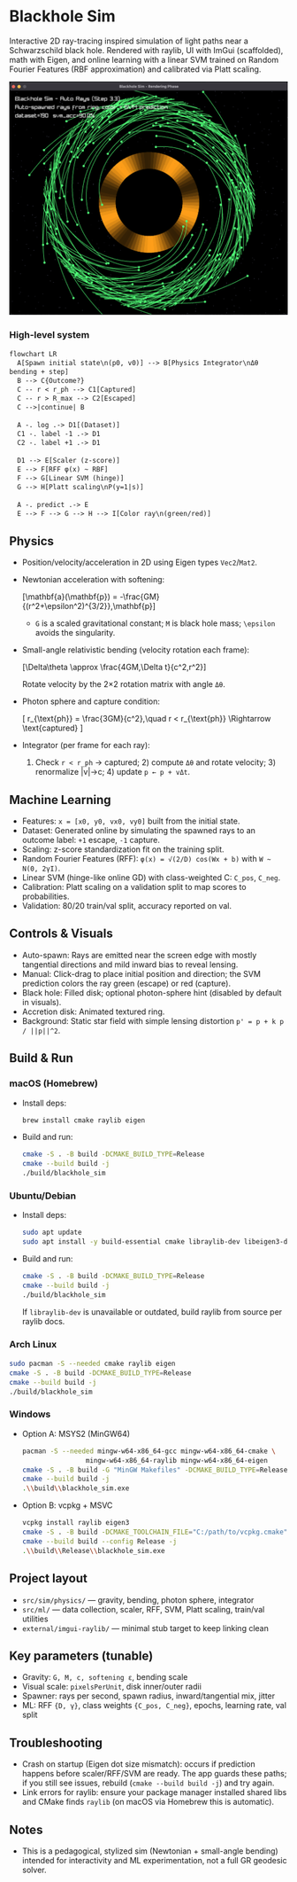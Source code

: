 # Blackhole Sim

Interactive 2D ray-tracing inspired simulation of light paths near a Schwarzschild black hole. Rendered with raylib, UI with ImGui (scaffolded), math with Eigen, and online learning with a linear SVM trained on Random Fourier Features (RBF approximation) and calibrated via Platt scaling.

![Demo](img/demo.png)

### High-level system

```mermaid
flowchart LR
  A[Spawn initial state\n(p0, v0)] --> B[Physics Integrator\nΔθ bending + step]
  B --> C{Outcome?}
  C -- r < r_ph --> C1[Captured]
  C -- r > R_max --> C2[Escaped]
  C -->|continue| B

  A -. log .-> D1[(Dataset)]
  C1 -. label -1 .-> D1
  C2 -. label +1 .-> D1

  D1 --> E[Scaler (z-score)]
  E --> F[RFF φ(x) ~ RBF]
  F --> G[Linear SVM (hinge)]
  G --> H[Platt scaling\nP(y=1|s)]

  A -. predict .-> E
  E --> F --> G --> H --> I[Color ray\n(green/red)]
```

## Physics

- Position/velocity/acceleration in 2D using Eigen types `Vec2`/`Mat2`.

- Newtonian acceleration with softening:

  \[\mathbf{a}(\mathbf{p}) = -\frac{GM}{(r^2+\epsilon^2)^{3/2}}\,\mathbf{p}\]

  - `G` is a scaled gravitational constant; `M` is black hole mass; `\epsilon` avoids the singularity.

- Small-angle relativistic bending (velocity rotation each frame):

  \[\Delta\theta \approx \frac{4GM\,\Delta t}{c^2\,r^2}\]

  Rotate velocity by the 2×2 rotation matrix with angle `Δθ`.

- Photon sphere and capture condition:

  \[ r_{\text{ph}} = \frac{3GM}{c^2},\quad r < r_{\text{ph}} \Rightarrow \text{captured} \]

- Integrator (per frame for each ray):
  1) Check `r < r_ph` → captured; 2) compute `Δθ` and rotate velocity; 3) renormalize |v|→c; 4) update `p ← p + vΔt`.

## Machine Learning

- Features: `x = [x0, y0, vx0, vy0]` built from the initial state.
- Dataset: Generated online by simulating the spawned rays to an outcome label: `+1` escape, `-1` capture.
- Scaling: z-score standardization fit on the training split.
- Random Fourier Features (RFF): `φ(x) = √(2/D) cos(Wx + b)` with `W ~ N(0, 2γI)`.
- Linear SVM (hinge-like online GD) with class-weighted C: `C_pos`, `C_neg`.
- Calibration: Platt scaling on a validation split to map scores to probabilities.
- Validation: 80/20 train/val split, accuracy reported on val.

## Controls & Visuals

- Auto-spawn: Rays are emitted near the screen edge with mostly tangential directions and mild inward bias to reveal lensing.
- Manual: Click-drag to place initial position and direction; the SVM prediction colors the ray green (escape) or red (capture).
- Black hole: Filled disk; optional photon-sphere hint (disabled by default in visuals).
- Accretion disk: Animated textured ring.
- Background: Static star field with simple lensing distortion `p' = p + k p / ||p||^2`.

## Build & Run

### macOS (Homebrew)
- Install deps:
  ```bash
  brew install cmake raylib eigen
  ```
- Build and run:
  ```bash
  cmake -S . -B build -DCMAKE_BUILD_TYPE=Release
  cmake --build build -j
  ./build/blackhole_sim
  ```

### Ubuntu/Debian
- Install deps:
  ```bash
  sudo apt update
  sudo apt install -y build-essential cmake libraylib-dev libeigen3-dev
  ```
- Build and run:
  ```bash
  cmake -S . -B build -DCMAKE_BUILD_TYPE=Release
  cmake --build build -j
  ./build/blackhole_sim
  ```
  If `libraylib-dev` is unavailable or outdated, build raylib from source per raylib docs.

### Arch Linux
```bash
sudo pacman -S --needed cmake raylib eigen
cmake -S . -B build -DCMAKE_BUILD_TYPE=Release
cmake --build build -j
./build/blackhole_sim
```

### Windows
- Option A: MSYS2 (MinGW64)
  ```bash
  pacman -S --needed mingw-w64-x86_64-gcc mingw-w64-x86_64-cmake \
                  mingw-w64-x86_64-raylib mingw-w64-x86_64-eigen
  cmake -S . -B build -G "MinGW Makefiles" -DCMAKE_BUILD_TYPE=Release
  cmake --build build -j
  .\\build\\blackhole_sim.exe
  ```
- Option B: vcpkg + MSVC
  ```bash
  vcpkg install raylib eigen3
  cmake -S . -B build -DCMAKE_TOOLCHAIN_FILE="C:/path/to/vcpkg.cmake" -DCMAKE_BUILD_TYPE=Release
  cmake --build build --config Release -j
  .\\build\\Release\\blackhole_sim.exe
  ```

## Project layout

- `src/sim/physics/` — gravity, bending, photon sphere, integrator
- `src/ml/` — data collection, scaler, RFF, SVM, Platt scaling, train/val utilities
- `external/imgui-raylib/` — minimal stub target to keep linking clean

## Key parameters (tunable)

- Gravity: `G, M, c, softening ε`, bending scale
- Visual scale: `pixelsPerUnit`, disk inner/outer radii
- Spawner: rays per second, spawn radius, inward/tangential mix, jitter
- ML: RFF `{D, γ}`, class weights `{C_pos, C_neg}`, epochs, learning rate, val split

## Troubleshooting

- Crash on startup (Eigen dot size mismatch): occurs if prediction happens before scaler/RFF/SVM are ready. The app guards these paths; if you still see issues, rebuild (`cmake --build build -j`) and try again.
- Link errors for raylib: ensure your package manager installed shared libs and CMake finds `raylib` (on macOS via Homebrew this is automatic).

## Notes

- This is a pedagogical, stylized sim (Newtonian + small-angle bending) intended for interactivity and ML experimentation, not a full GR geodesic solver.


